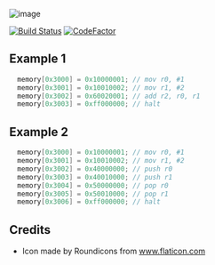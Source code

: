 ![image](https://user-images.githubusercontent.com/1548352/62435938-a37d4380-b746-11e9-9182-47da9c8184a6.png)

[![Build Status](https://travis-ci.org/xorz57/vm.svg?branch=master)](https://travis-ci.org/xorz57/vm)
[![CodeFactor](https://www.codefactor.io/repository/github/xorz57/vm/badge)](https://www.codefactor.io/repository/github/xorz57/vm)

## Example 1
```c
  memory[0x3000] = 0x10000001; // mov r0, #1
  memory[0x3001] = 0x10010002; // mov r1, #2
  memory[0x3002] = 0x60020001; // add r2, r0, r1
  memory[0x3003] = 0xff000000; // halt
```

## Example 2
```c
  memory[0x3000] = 0x10000001; // mov r0, #1
  memory[0x3001] = 0x10010002; // mov r1, #2
  memory[0x3002] = 0x40000000; // push r0
  memory[0x3003] = 0x40010000; // push r1
  memory[0x3004] = 0x50000000; // pop r0
  memory[0x3005] = 0x50010000; // pop r1
  memory[0x3006] = 0xff000000; // halt
```

## Credits
- Icon made by Roundicons from www.flaticon.com
